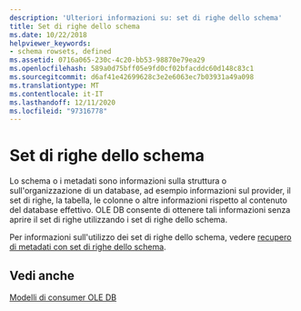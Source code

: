 ```yaml
---
description: 'Ulteriori informazioni su: set di righe dello schema'
title: Set di righe dello schema
ms.date: 10/22/2018
helpviewer_keywords:
- schema rowsets, defined
ms.assetid: 0716a065-230c-4c20-bb53-98870e79ea29
ms.openlocfilehash: 589a0d75bff05e9fd0cf02bfacddc60d148c83c1
ms.sourcegitcommit: d6af41e42699628c3e2e6063ec7b03931a49a098
ms.translationtype: MT
ms.contentlocale: it-IT
ms.lasthandoff: 12/11/2020
ms.locfileid: "97316778"
---
```

# <a name="schema-rowsets"></a>Set di righe dello schema

Lo schema o i metadati sono informazioni sulla struttura o sull'organizzazione di un database, ad esempio informazioni sul provider, il set di righe, la tabella, le colonne o altre informazioni rispetto al contenuto del database effettivo. OLE DB consente di ottenere tali informazioni senza aprire il set di righe utilizzando i set di righe dello schema.

Per informazioni sull'utilizzo dei set di righe dello schema, vedere [recupero di metadati con set di righe dello schema](../../data/oledb/obtaining-metadata-with-schema-rowsets.md).

## <a name="see-also"></a>Vedi anche

[Modelli di consumer OLE DB](../../data/oledb/ole-db-consumer-templates-cpp.md)
